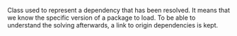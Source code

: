 Class used to represent a dependency that has been resolved. It means that we know the specific version of a package to load. To be able to understand the solving afterwards, a link to origin dependencies is kept.